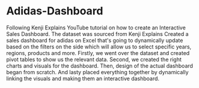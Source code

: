 # Adidas-Dashboard
Following Kenji Explains YouTube tutorial on how to create an Interactive Sales Dashboard. The dataset was sourced from Kenji Explains
Created a sales dashboard for adidas on Excel that's going to dynamically update based on the filters on the side which will allow us to select specific years, regions, products and more. 
Firstly, we went over the dataset and created pivot tables to show us the relevant data. 
Second, we created the right charts and visuals for the dashboard.
Then, design of the actual dashboard began from scratch.
And lasty placed everything together by dynamically linking the visuals and making them an interactive dashboard.
